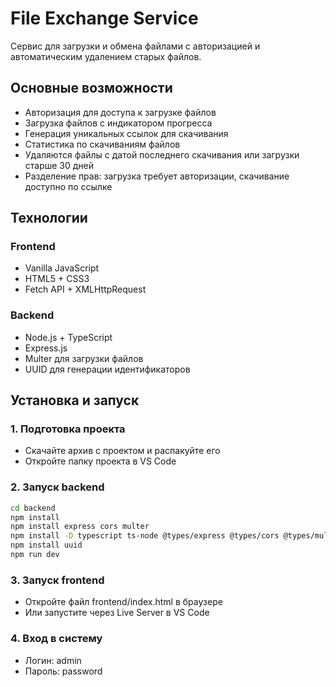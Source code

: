 # File Exchange Service

Сервис для загрузки и обмена файлами с авторизацией и автоматическим удалением старых файлов.

## Основные возможности

- Авторизация для доступа к загрузке файлов
- Загрузка файлов с индикатором прогресса  
- Генерация уникальных ссылок для скачивания
- Статистика по скачиваниям файлов
- Удаляются файлы с датой последнего скачивания или загрузки старше 30 дней
- Разделение прав: загрузка требует авторизации, скачивание доступно по ссылке

## Технологии

### Frontend
- Vanilla JavaScript
- HTML5 + CSS3
- Fetch API + XMLHttpRequest

### Backend
- Node.js + TypeScript
- Express.js
- Multer для загрузки файлов
- UUID для генерации идентификаторов

## Установка и запуск

### 1. Подготовка проекта
- Скачайте архив с проектом и распакуйте его
- Откройте папку проекта в VS Code

### 2. Запуск backend
```bash
cd backend
npm install
npm install express cors multer
npm install -D typescript ts-node @types/express @types/cors @types/multer
npm install uuid
npm run dev
```
### 3. Запуск frontend
- Откройте файл frontend/index.html в браузере
- Или запустите через Live Server в VS Code

### 4. Вход в систему
- Логин: admin
- Пароль: password
